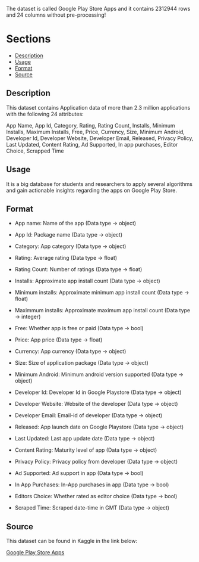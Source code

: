  The dataset is called Google Play Store Apps and it contains 2312944 rows and 24 columns without pre-processing!
 
 # Sections

- [Description](#description)
- [Usage](#usage)
- [Format](#format)
- [Source](#source)

## Description

This dataset contains Application data of more than 2.3 million applications with the following 24 attributes:

App Name, App Id, Category, Rating, Rating Count, Installs, Minimum Installs, Maximum Installs, Free, Price, Currency, Size, Minimum Android, Developer Id, Developer Website, Developer Email, Released, Privacy Policy, Last Updated, Content Rating, Ad Supported, In app purchases, Editor Choice, Scrapped Time

## Usage 

It is a big database for students and researchers to apply several algorithms and gain actionable insights regarding the apps on Google Play Store.

## Format

+ App name: Name of the app (Data type -> object)

+ App Id: Package name (Data type -> object)

+ Category: App category (Data type -> object)

+ Rating: Average rating (Data type -> float)

+ Rating Count: Number of ratings (Data type -> float)

+ Installs: Approximate app install count (Data type -> object)

+ Minimum installs: Approximate minimum app install count (Data type -> float)

+ Maximmum installs: Approximate maximum app install count (Data type -> integer)

+ Free: Whether app is free or paid (Data type -> bool)

+ Price: App price (Data type -> float)

+ Currency: App currency (Data type -> object)

+ Size: Size of application package (Data type -> object)

+ Minimum Android: Minimum android version supported (Data type -> object)

+ Developer Id: Developer Id in Google Playstore (Data type -> object)

+ Developer Website: Website of the developer (Data type -> object)

+ Developer Email: Email-id of developer (Data type -> object)

+ Released: App launch date on Google Playstore (Data type -> object)

+ Last Updated: Last app update date (Data type -> object)

+ Content Rating: Maturity level of app (Data type -> object)

+ Privacy Policy: Privacy policy from developer (Data type -> object)

+ Ad Supported: Ad support in app (Data type -> bool)

+ In App Purchases: In-App purchases in app (Data type -> bool)

+ Editors Choice: Whether rated as editor choice (Data type -> bool)

+ Scraped Time: Scraped date-time in GMT (Data type -> object)

## Source

This dataset can be found in Kaggle in the link below:

[key]: https://www.kaggle.com/datasets/gauthamp10/google-playstore-apps

[Google Play Store Apps][key]
